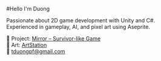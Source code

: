 #Hello I'm Duong

Passionate about 2D game development with Unity and C#.  
Experienced in gameplay, AI, and pixel art using Aseprite.

🔹 Project: [Mirror – Survivor-like Game](https://github.com/verylowpower/Mirror)  
🔹 Art: [ArtStation](https://www.artstation.com/yeloathsome9)  
📧 tduongpf@gmail.com
